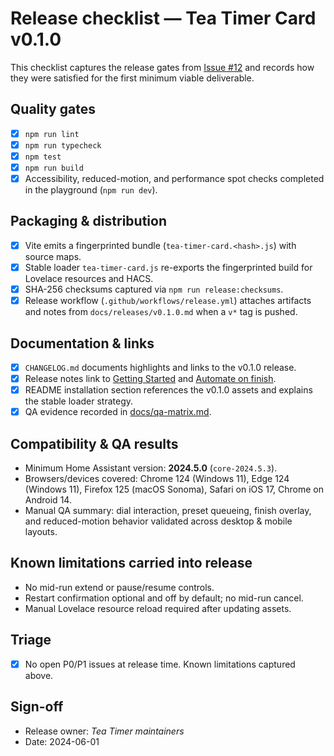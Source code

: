 # Release checklist — Tea Timer Card v0.1.0

This checklist captures the release gates from [Issue #12](https://github.com/sharwell/ha-tea-timer/issues/12) and records how they were satisfied for the first minimum viable deliverable.

## Quality gates
- [x] `npm run lint`
- [x] `npm run typecheck`
- [x] `npm test`
- [x] `npm run build`
- [x] Accessibility, reduced-motion, and performance spot checks completed in the playground (`npm run dev`).

## Packaging & distribution
- [x] Vite emits a fingerprinted bundle (`tea-timer-card.<hash>.js`) with source maps.
- [x] Stable loader `tea-timer-card.js` re-exports the fingerprinted build for Lovelace resources and HACS.
- [x] SHA-256 checksums captured via `npm run release:checksums`.
- [x] Release workflow (`.github/workflows/release.yml`) attaches artifacts and notes from `docs/releases/v0.1.0.md` when a `v*` tag is pushed.

## Documentation & links
- [x] `CHANGELOG.md` documents highlights and links to the v0.1.0 release.
- [x] Release notes link to [Getting Started](getting-started.md) and [Automate on finish](automations/finished.md).
- [x] README installation section references the v0.1.0 assets and explains the stable loader strategy.
- [x] QA evidence recorded in [docs/qa-matrix.md](qa-matrix.md).

## Compatibility & QA results
- Minimum Home Assistant version: **2024.5.0** (`core-2024.5.3`).
- Browsers/devices covered: Chrome 124 (Windows 11), Edge 124 (Windows 11), Firefox 125 (macOS Sonoma), Safari on iOS 17, Chrome on Android 14.
- Manual QA summary: dial interaction, preset queueing, finish overlay, and reduced-motion behavior validated across desktop & mobile layouts.

## Known limitations carried into release
- No mid-run extend or pause/resume controls.
- Restart confirmation optional and off by default; no mid-run cancel.
- Manual Lovelace resource reload required after updating assets.

## Triage
- [x] No open P0/P1 issues at release time. Known limitations captured above.

## Sign-off
- Release owner: _Tea Timer maintainers_
- Date: 2024-06-01
